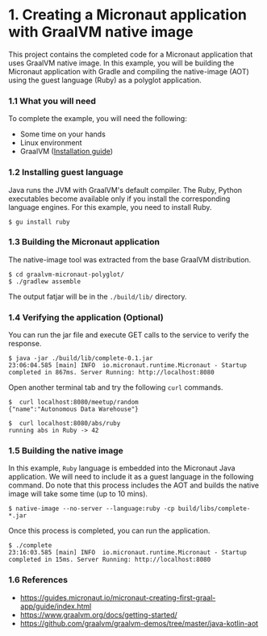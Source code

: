 # 1. Creating a Micronaut application with GraalVM native image

This project contains the completed code for a Micronaut application that uses GraalVM native image. In this example, you will be building the Micronaut application with Gradle and compiling the native-image (AOT) using the guest language (Ruby) as a polyglot application.

### 1.1 What you will need

To complete the example, you will need the following:

- Some time on your hands
- Linux environment
- GraalVM ([Installation guide](https://www.graalvm.org/docs/getting-started/))

### 1.2 Installing guest language

Java runs the JVM with GraalVM's default compiler. The Ruby, Python executables become available only if you install the corresponding language engines. For this example, you need to install Ruby.

```
$ gu install ruby
```

### 1.3 Building the Micronaut application

The native-image tool was extracted from the base GraalVM distribution. 

```
$ cd graalvm-micronaut-polyglot/
$ ./gradlew assemble
```
The output fatjar will be in the ```./build/lib/``` directory.

### 1.4 Verifying the application (Optional)

You can run the jar file and execute GET calls to the service to verify the response.

```
$ java -jar ./build/lib/complete-0.1.jar
23:06:04.585 [main] INFO  io.micronaut.runtime.Micronaut - Startup completed in 867ms. Server Running: http://localhost:8080
```
Open another terminal tab and try the following ```curl``` commands.

```
$  curl localhost:8080/meetup/random
{"name":"Autonomous Data Warehouse"}

$  curl localhost:8080/abs/ruby
running abs in Ruby -> 42
```
### 1.5 Building the native image

In this example, ```Ruby``` language is embedded into the Micronaut Java application. We will need to include it as a guest language in the following command. Do note that this process includes the AOT and builds the native image will take some time (up to 10 mins).

```
$ native-image --no-server --language:ruby -cp build/libs/complete-*.jar 
```
Once this process is completed, you can run the application.
```
$ ./complete
23:16:03.585 [main] INFO  io.micronaut.runtime.Micronaut - Startup completed in 15ms. Server Running: http://localhost:8080
```

### 1.6 References
- https://guides.micronaut.io/micronaut-creating-first-graal-app/guide/index.html
- https://www.graalvm.org/docs/getting-started/
- https://github.com/graalvm/graalvm-demos/tree/master/java-kotlin-aot


